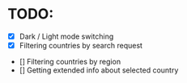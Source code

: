 # TODO:
- [x] Dark / Light mode switching
- [x] Filtering countries by search request
- [] Filtering countries by region
- [] Getting extended info about selected country
